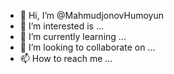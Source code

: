 - 👋 Hi, I’m @MahmudjonovHumoyun
- 👀 I’m interested is ...
- 🌱 I’m currently learning ...
- 💞️ I’m looking to collaborate on ...
- 📫 How to reach me ...

<!---
MahmudjonovHumoyun/MahmudjonovHumoyun is a ✨ special ✨ repository because its `README.md` (this file) appears on your GitHub profile.
You can click the Preview link to take a look at your changes.
--->
